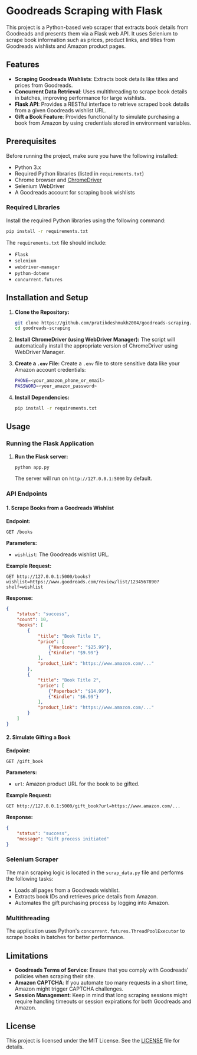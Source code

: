# Goodreads Scraping with Flask

This project is a Python-based web scraper that extracts book details from Goodreads and presents them via a Flask web API. It uses Selenium to scrape book information such as prices, product links, and titles from Goodreads wishlists and Amazon product pages.

## Features

- **Scraping Goodreads Wishlists**: Extracts book details like titles and prices from Goodreads.
- **Concurrent Data Retrieval**: Uses multithreading to scrape book details in batches, improving performance for large wishlists.
- **Flask API**: Provides a RESTful interface to retrieve scraped book details from a given Goodreads wishlist URL.
- **Gift a Book Feature**: Provides functionality to simulate purchasing a book from Amazon by using credentials stored in environment variables.

## Prerequisites

Before running the project, make sure you have the following installed:

- Python 3.x
- Required Python libraries (listed in `requirements.txt`)
- Chrome browser and [ChromeDriver](https://sites.google.com/a/chromium.org/chromedriver/)
- Selenium WebDriver
- A Goodreads account for scraping book wishlists

### Required Libraries

Install the required Python libraries using the following command:

```bash
pip install -r requirements.txt
```

The `requirements.txt` file should include:
- `Flask`
- `selenium`
- `webdriver-manager`
- `python-dotenv`
- `concurrent.futures`

## Installation and Setup

1. **Clone the Repository:**

   ```bash
   git clone https://github.com/pratikdeshmukh2004/goodreads-scraping.git
   cd goodreads-scraping
   ```

2. **Install ChromeDriver (using WebDriver Manager):**
   The script will automatically install the appropriate version of ChromeDriver using WebDriver Manager.

3. **Create a `.env` File:**
   Create a `.env` file to store sensitive data like your Amazon account credentials:

   ```bash
   PHONE=<your_amazon_phone_or_email>
   PASSWORD=<your_amazon_password>
   ```

4. **Install Dependencies:**

   ```bash
   pip install -r requirements.txt
   ```

## Usage

### Running the Flask Application

1. **Run the Flask server:**

   ```bash
   python app.py
   ```

   The server will run on `http://127.0.0.1:5000` by default.

### API Endpoints

#### 1. Scrape Books from a Goodreads Wishlist

   **Endpoint:**

   ```http
   GET /books
   ```

   **Parameters:**

   - `wishlist`: The Goodreads wishlist URL.

   **Example Request:**

   ```http
   GET http://127.0.0.1:5000/books?wishlist=https://www.goodreads.com/review/list/1234567890?shelf=wishlist
   ```

   **Response:**

   ```json
   {
       "status": "success",
       "count": 10,
       "books": [
           {
               "title": "Book Title 1",
               "price": [
                   {"Hardcover": "$25.99"},
                   {"Kindle": "$9.99"}
               ],
               "product_link": "https://www.amazon.com/..."
           },
           {
               "title": "Book Title 2",
               "price": [
                   {"Paperback": "$14.99"},
                   {"Kindle": "$6.99"}
               ],
               "product_link": "https://www.amazon.com/..."
           }
       ]
   }
   ```

#### 2. Simulate Gifting a Book

   **Endpoint:**

   ```http
   GET /gift_book
   ```

   **Parameters:**

   - `url`: Amazon product URL for the book to be gifted.

   **Example Request:**

   ```http
   GET http://127.0.0.1:5000/gift_book?url=https://www.amazon.com/...
   ```

   **Response:**

   ```json
   {
       "status": "success",
       "message": "Gift process initiated"
   }
   ```

### Selenium Scraper

The main scraping logic is located in the `scrap_data.py` file and performs the following tasks:
- Loads all pages from a Goodreads wishlist.
- Extracts book IDs and retrieves price details from Amazon.
- Automates the gift purchasing process by logging into Amazon.

### Multithreading

The application uses Python's `concurrent.futures.ThreadPoolExecutor` to scrape books in batches for better performance.

## Limitations

- **Goodreads Terms of Service**: Ensure that you comply with Goodreads' policies when scraping their site.
- **Amazon CAPTCHA**: If you automate too many requests in a short time, Amazon might trigger CAPTCHA challenges.
- **Session Management**: Keep in mind that long scraping sessions might require handling timeouts or session expirations for both Goodreads and Amazon.

## License

This project is licensed under the MIT License. See the [LICENSE](LICENSE) file for details.
